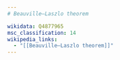 ```yaml
---
# Beauville–Laszlo theorem

wikidata: Q4877965
msc_classification: 14
wikipedia_links:
  - "[[Beauville–Laszlo theorem]]"
---
```

